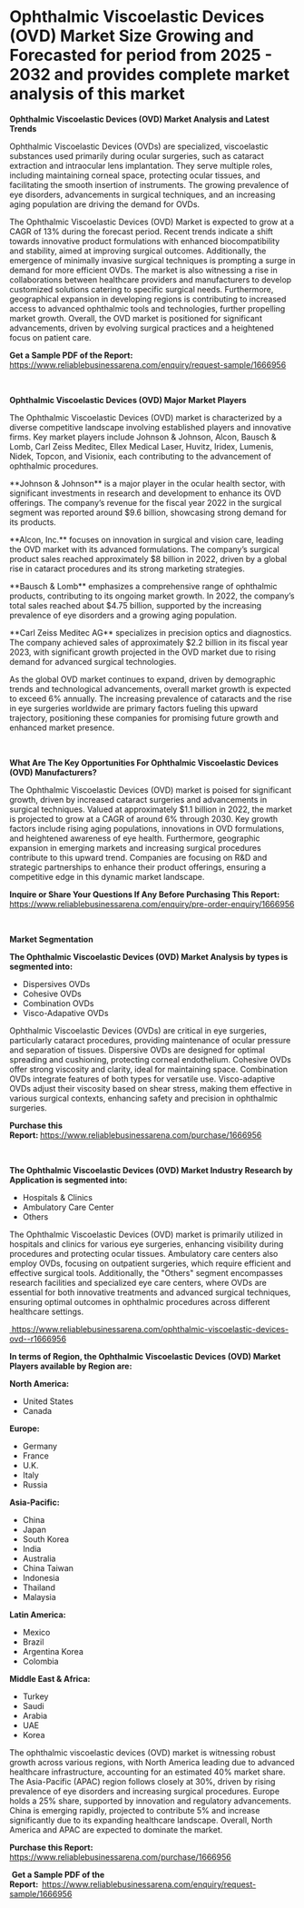 <p><h1>Ophthalmic Viscoelastic Devices (OVD) Market Size Growing and Forecasted for period from 2025 - 2032 and provides complete market analysis of this market</h1></p><p><strong>Ophthalmic Viscoelastic Devices (OVD) Market Analysis and Latest Trends</strong></p>
<p><p>Ophthalmic Viscoelastic Devices (OVDs) are specialized, viscoelastic substances used primarily during ocular surgeries, such as cataract extraction and intraocular lens implantation. They serve multiple roles, including maintaining corneal space, protecting ocular tissues, and facilitating the smooth insertion of instruments. The growing prevalence of eye disorders, advancements in surgical techniques, and an increasing aging population are driving the demand for OVDs. </p><p>The Ophthalmic Viscoelastic Devices (OVD) Market is expected to grow at a CAGR of 13% during the forecast period. Recent trends indicate a shift towards innovative product formulations with enhanced biocompatibility and stability, aimed at improving surgical outcomes. Additionally, the emergence of minimally invasive surgical techniques is prompting a surge in demand for more efficient OVDs. The market is also witnessing a rise in collaborations between healthcare providers and manufacturers to develop customized solutions catering to specific surgical needs. Furthermore, geographical expansion in developing regions is contributing to increased access to advanced ophthalmic tools and technologies, further propelling market growth. Overall, the OVD market is positioned for significant advancements, driven by evolving surgical practices and a heightened focus on patient care.</p></p>
<p><strong>Get a Sample PDF of the Report:&nbsp;</strong> <a href="https://www.reliablebusinessarena.com/enquiry/request-sample/1666956?utm_campaign=2514&utm_medium=2&utm_source=Github&utm_content=ia&utm_term=13042025&utm_id=ophthalmic-viscoelastic-devices-ovd">https://www.reliablebusinessarena.com/enquiry/request-sample/1666956</a></p>
<p>&nbsp;</p>
<p><strong>Ophthalmic Viscoelastic Devices (OVD) Major Market Players</strong></p>
<p><p>The Ophthalmic Viscoelastic Devices (OVD) market is characterized by a diverse competitive landscape involving established players and innovative firms. Key market players include Johnson & Johnson, Alcon, Bausch & Lomb, Carl Zeiss Meditec, Ellex Medical Laser, Huvitz, Iridex, Lumenis, Nidek, Topcon, and Visionix, each contributing to the advancement of ophthalmic procedures.</p><p>**Johnson & Johnson** is a major player in the ocular health sector, with significant investments in research and development to enhance its OVD offerings. The company’s revenue for the fiscal year 2022 in the surgical segment was reported around $9.6 billion, showcasing strong demand for its products.</p><p>**Alcon, Inc.** focuses on innovation in surgical and vision care, leading the OVD market with its advanced formulations. The company’s surgical product sales reached approximately $8 billion in 2022, driven by a global rise in cataract procedures and its strong marketing strategies. </p><p>**Bausch & Lomb** emphasizes a comprehensive range of ophthalmic products, contributing to its ongoing market growth. In 2022, the company’s total sales reached about $4.75 billion, supported by the increasing prevalence of eye disorders and a growing aging population.</p><p>**Carl Zeiss Meditec AG** specializes in precision optics and diagnostics. The company achieved sales of approximately $2.2 billion in its fiscal year 2023, with significant growth projected in the OVD market due to rising demand for advanced surgical technologies.</p><p>As the global OVD market continues to expand, driven by demographic trends and technological advancements, overall market growth is expected to exceed 6% annually. The increasing prevalence of cataracts and the rise in eye surgeries worldwide are primary factors fueling this upward trajectory, positioning these companies for promising future growth and enhanced market presence.</p></p>
<p>&nbsp;</p>
<p><strong>What Are The Key Opportunities For Ophthalmic Viscoelastic Devices (OVD) Manufacturers?</strong></p>
<p><p>The Ophthalmic Viscoelastic Devices (OVD) market is poised for significant growth, driven by increased cataract surgeries and advancements in surgical techniques. Valued at approximately $1.1 billion in 2022, the market is projected to grow at a CAGR of around 6% through 2030. Key growth factors include rising aging populations, innovations in OVD formulations, and heightened awareness of eye health. Furthermore, geographic expansion in emerging markets and increasing surgical procedures contribute to this upward trend. Companies are focusing on R&D and strategic partnerships to enhance their product offerings, ensuring a competitive edge in this dynamic market landscape.</p></p>
<p><strong>Inquire or Share Your Questions If Any Before Purchasing This Report:</strong> <a href="https://www.reliablebusinessarena.com/enquiry/pre-order-enquiry/1666956?utm_campaign=2514&utm_medium=2&utm_source=Github&utm_content=ia&utm_term=13042025&utm_id=ophthalmic-viscoelastic-devices-ovd">https://www.reliablebusinessarena.com/enquiry/pre-order-enquiry/1666956</a></p>
<p>&nbsp;</p>
<p><strong>Market Segmentation</strong></p>
<p><strong>The Ophthalmic Viscoelastic Devices (OVD) Market Analysis by types is segmented into:</strong></p>
<p><ul><li>Dispersives OVDs</li><li>Cohesive OVDs</li><li>Combination OVDs</li><li>Visco-Adapative OVDs</li></ul></p>
<p><p>Ophthalmic Viscoelastic Devices (OVDs) are critical in eye surgeries, particularly cataract procedures, providing maintenance of ocular pressure and separation of tissues. Dispersive OVDs are designed for optimal spreading and cushioning, protecting corneal endothelium. Cohesive OVDs offer strong viscosity and clarity, ideal for maintaining space. Combination OVDs integrate features of both types for versatile use. Visco-adaptive OVDs adjust their viscosity based on shear stress, making them effective in various surgical contexts, enhancing safety and precision in ophthalmic surgeries.</p></p>
<p><strong>Purchase this Report:&nbsp;</strong><a href="https://www.reliablebusinessarena.com/purchase/1666956?utm_campaign=2514&utm_medium=2&utm_source=Github&utm_content=ia&utm_term=13042025&utm_id=ophthalmic-viscoelastic-devices-ovd">https://www.reliablebusinessarena.com/purchase/1666956</a></p>
<p>&nbsp;</p>
<p><strong>The Ophthalmic Viscoelastic Devices (OVD) Market Industry Research by Application is segmented into:</strong></p>
<p><ul><li>Hospitals & Clinics</li><li>Ambulatory Care Center</li><li>Others</li></ul></p>
<p><p>The Ophthalmic Viscoelastic Devices (OVD) market is primarily utilized in hospitals and clinics for various eye surgeries, enhancing visibility during procedures and protecting ocular tissues. Ambulatory care centers also employ OVDs, focusing on outpatient surgeries, which require efficient and effective surgical tools. Additionally, the "Others" segment encompasses research facilities and specialized eye care centers, where OVDs are essential for both innovative treatments and advanced surgical techniques, ensuring optimal outcomes in ophthalmic procedures across different healthcare settings.</p></p>
<p><a href="https://www.reliablebusinessarena.com/ophthalmic-viscoelastic-devices-ovd--r1666956?utm_campaign=2514&utm_medium=2&utm_source=Github&utm_content=ia&utm_term=13042025&utm_id=ophthalmic-viscoelastic-devices-ovd">&nbsp;https://www.reliablebusinessarena.com/ophthalmic-viscoelastic-devices-ovd--r1666956</a></p>
<p><strong>In terms of Region, the Ophthalmic Viscoelastic Devices (OVD) Market Players available by Region are:</strong></p>
<p>
    <p> <strong> North America: </strong>
        <ul>
            <li>United States</li>
            <li>Canada</li>
        </ul>
        </p> 
    <p> <strong> Europe: </strong>
        <ul>
            <li>Germany</li>
            <li>France</li>
            <li>U.K.</li>
            <li>Italy</li>
            <li>Russia</li>
        </ul>
        </p> 
    <p> <strong> Asia-Pacific: </strong>
        <ul>
            <li>China</li>
            <li>Japan</li>
            <li>South Korea</li>
            <li>India</li>
            <li>Australia</li>
            <li>China Taiwan</li>
            <li>Indonesia</li>
            <li>Thailand</li>
            <li>Malaysia</li>
        </ul>
        </p> 
    <p> <strong> Latin America: </strong>
        <ul>
            <li>Mexico</li>
            <li>Brazil</li>
            <li>Argentina Korea</li>
            <li>Colombia</li>
        </ul>
        </p> 
    <p> <strong> Middle East & Africa: </strong>
        <ul>
            <li>Turkey</li>
            <li>Saudi</li>
            <li>Arabia</li>
            <li>UAE</li>
            <li>Korea</li>
        </ul>
    </p>
    </p>
<p><p>The ophthalmic viscoelastic devices (OVD) market is witnessing robust growth across various regions, with North America leading due to advanced healthcare infrastructure, accounting for an estimated 40% market share. The Asia-Pacific (APAC) region follows closely at 30%, driven by rising prevalence of eye disorders and increasing surgical procedures. Europe holds a 25% share, supported by innovation and regulatory advancements. China is emerging rapidly, projected to contribute 5% and increase significantly due to its expanding healthcare landscape. Overall, North America and APAC are expected to dominate the market.</p></p>
<p><strong>Purchase this Report: </strong><a href="https://www.reliablebusinessarena.com/purchase/1666956?utm_campaign=2514&utm_medium=2&utm_source=Github&utm_content=ia&utm_term=13042025&utm_id=ophthalmic-viscoelastic-devices-ovd">https://www.reliablebusinessarena.com/purchase/1666956</a></p>
<p>&nbsp;<strong>Get a Sample PDF of the Report:&nbsp;&nbsp;</strong><a href="https://www.reliablebusinessarena.com/enquiry/request-sample/1666956?utm_campaign=2514&utm_medium=2&utm_source=Github&utm_content=ia&utm_term=13042025&utm_id=ophthalmic-viscoelastic-devices-ovd">https://www.reliablebusinessarena.com/enquiry/request-sample/1666956</a></p>
<p><strong></strong></p>
<p><p></p><p></p><p></p></p>